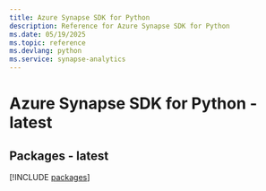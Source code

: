 ```yaml
---
title: Azure Synapse SDK for Python
description: Reference for Azure Synapse SDK for Python
ms.date: 05/19/2025
ms.topic: reference
ms.devlang: python
ms.service: synapse-analytics
---
```

# Azure Synapse SDK for Python - latest
## Packages - latest
[!INCLUDE [packages](synapse-index.md)]